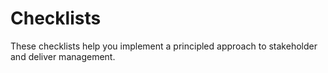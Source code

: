 # Checklists

These checklists help you implement a principled approach to stakeholder and deliver management.



